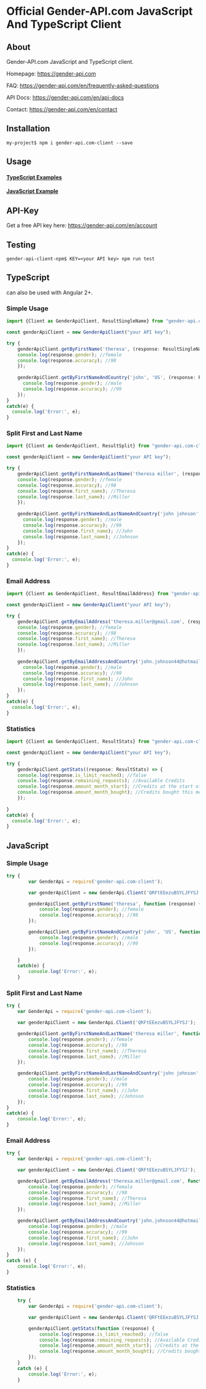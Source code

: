 Official Gender-API.com JavaScript And TypeScript Client
=========================

About
------------
Gender-API.com JavaScript and TypeScript client.

Homepage: <https://gender-api.com>

FAQ: <https://gender-api.com/en/frequently-asked-questions>

API Docs: <https://gender-api.com/en/api-docs>

Contact: <https://gender-api.com/en/contact>

Installation
------------

```
my-project$ npm i gender-api.com-client --save
```

Usage
------------
#### [TypeScript Examples](#typescript)
#### [JavaScript Example](#javascript)

API-Key
-----------
Get a free API key here: <https://gender-api.com/en/account>

Testing
------------

```
gender-api-client-npm$ KEY=<your API key> npm run test
```

## TypeScript
can also be used with Angular 2+.

### Simple Usage

```typescript
import {Client as GenderApiClient, ResultSingleName} from "gender-api.com-client";

const genderApiClient = new GenderApiClient("your API key");

try {
    genderApiClient.getByFirstName('theresa', (response: ResultSingleName) => {
    console.log(response.gender); //female
    console.log(response.accuracy); //98
    });
  
    genderApiClient.getByFirstNameAndCountry('john', 'US', (response: ResultSingleName) => {
      console.log(response.gender); //male
      console.log(response.accuracy); //99
    });
}
catch(e) {
  console.log('Error:', e);
}
```

### Split First and Last Name

```typescript
import {Client as GenderApiClient, ResultSplit} from "gender-api.com-client";

const genderApiClient = new GenderApiClient("your API key");

try {
    genderApiClient.getByFirstNameAndLastName('theresa miller', (response: ResultSplit) => {
    console.log(response.gender); //female
    console.log(response.accuracy); //98
    console.log(response.first_name); //Theresa
    console.log(response.last_name); //Miller
    });
  
    genderApiClient.getByFirstNameAndLastNameAndCountry('john johnson', 'US', (response: ResultSplit) => {
      console.log(response.gender); //male
      console.log(response.accuracy); //99
      console.log(response.first_name); //John
      console.log(response.last_name); //Johnson
    });
}
catch(e) {
  console.log('Error:', e);
}
```

### Email Address

```typescript
import {Client as GenderApiClient, ResultEmailAddress} from "gender-api.com-client";

const genderApiClient = new GenderApiClient("your API key");

try {
    genderApiClient.getByEmailAddress('theresa.miller@gmail.com', (response: ResultEmailAddress) => {
    console.log(response.gender); //female
    console.log(response.accuracy); //98
    console.log(response.first_name); //Theresa
    console.log(response.last_name); //Miller
    });
  
    genderApiClient.getByEmailAddressAndCountry('john.johnson44@hotmail.com', 'US', (response: ResultEmailAddress) => {
      console.log(response.gender); //male
      console.log(response.accuracy); //99
      console.log(response.first_name); //John
      console.log(response.last_name); //Johnson
    });
}
catch(e) {
  console.log('Error:', e);
}
```

### Statistics

```typescript
import {Client as GenderApiClient, ResultStats} from "gender-api.com-client";

const genderApiClient = new GenderApiClient("your API key");

try {
    genderApiClient.getStats((response: ResultStats) => {
    console.log(response.is_limit_reached); //false
    console.log(response.remaining_requests); //Available Credits
    console.log(response.amount_month_start); //Credits at the start of the month
    console.log(response.amount_month_bought); //Credits bought this month
    });
    
}
catch(e) {
  console.log('Error:', e);
}
```

## JavaScript

### Simple Usage

```javascript
try {
        var GenderApi = require('gender-api.com-client');

        var genderApiClient = new GenderApi.Client('QRFtEEezuBSYLJFYSJ');

        genderApiClient.getByFirstName('theresa', function (response) {
            console.log(response.gender); //female
            console.log(response.accuracy); //98
        });

        genderApiClient.getByFirstNameAndCountry('john', 'US', function (response) {
            console.log(response.gender); //male
            console.log(response.accuracy); //99
        });

    }
    catch(e) {
        console.log('Error:', e);
    }
```

### Split First and Last Name

```javascript
try {
    var GenderApi = require('gender-api.com-client');

    var genderApiClient = new GenderApi.Client('QRFtEEezuBSYLJFYSJ');

    genderApiClient.getByFirstNameAndLastName('theresa miller', function (response) {
        console.log(response.gender); //female
        console.log(response.accuracy); //98
        console.log(response.first_name); //Theresa
        console.log(response.last_name); //Miller
    });

    genderApiClient.getByFirstNameAndLastNameAndCountry('john johnson', 'US', function (response) {
        console.log(response.gender); //male
        console.log(response.accuracy); //99
        console.log(response.first_name); //John
        console.log(response.last_name); //Johnson
    });
}
catch(e) {
    console.log('Error:', e);
}
```

### Email Address

```javascript
try {
    var GenderApi = require('gender-api.com-client');

    var genderApiClient = new GenderApi.Client('QRFtEEezuBSYLJFYSJ');

    genderApiClient.getByEmailAddress('theresa.miller@gmail.com', function (response) {
        console.log(response.gender); //female
        console.log(response.accuracy); //98
        console.log(response.first_name); //Theresa
        console.log(response.last_name); //Miller
    });

    genderApiClient.getByEmailAddressAndCountry('john.johnson44@hotmail.com', 'US', function (response) {
        console.log(response.gender); //male
        console.log(response.accuracy); //99
        console.log(response.first_name); //John
        console.log(response.last_name); //Johnson
    });
}
catch (e) {
    console.log('Error:', e);
}
```

### Statistics

```javascript
    try {
        var GenderApi = require('gender-api.com-client');

        var genderApiClient = new GenderApi.Client('QRFtEEezuBSYLJFYSJ');

        genderApiClient.getStats(function (response) {
            console.log(response.is_limit_reached); //false
            console.log(response.remaining_requests); //Available Credits
            console.log(response.amount_month_start); //Credits at the start of the month
            console.log(response.amount_month_bought); //Credits bought this month
        });
    }
    catch (e) {
        console.log('Error:', e);
    }
```